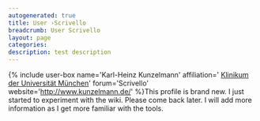 ```yaml
---
autogenerated: true
title: User ›Scrivello
breadcrumb: User Scrivello
layout: page
categories: 
description: test description
---
```


{% include user-box name='Karl-Heinz Kunzelmann' affiliation=' [Klinikum der Universität München](https://www.klinikum.uni-muenchen.de/de/)' forum='Scrivello' website='http://www.kunzelmann.de/' %}This profile is brand new. I just started to experiment with the wiki. Please come back later. I will add more information as I get more familiar with the tools.
